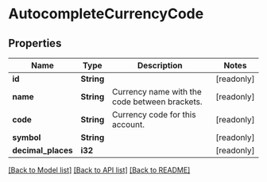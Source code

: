 # AutocompleteCurrencyCode

## Properties

Name | Type | Description | Notes
------------ | ------------- | ------------- | -------------
**id** | **String** |  | [readonly]
**name** | **String** | Currency name with the code between brackets. | [readonly]
**code** | **String** | Currency code for this account. | [readonly]
**symbol** | **String** |  | [readonly]
**decimal_places** | **i32** |  | [readonly]

[[Back to Model list]](../README.md#documentation-for-models) [[Back to API list]](../README.md#documentation-for-api-endpoints) [[Back to README]](../README.md)


